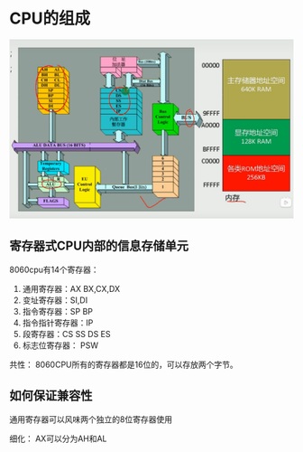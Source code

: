 # CPU的组成
![Alt text](image.png)


## 寄存器式CPU内部的信息存储单元
8060cpu有14个寄存器：
1. 通用寄存器：AX BX,CX,DX
2. 变址寄存器：SI,DI
3. 指令寄存器：SP BP
4. 指令指针寄存器：IP
5. 段寄存器：CS SS DS ES
6. 标志位寄存器： PSW
   
共性：
    8060CPU所有的寄存器都是16位的，可以存放两个字节。

## 如何保证兼容性
通用寄存器可以风味两个独立的8位寄存器使用

细化： AX可以分为AH和AL
